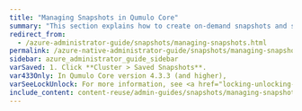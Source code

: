 ```yaml
---
title: "Managing Snapshots in Qumulo Core"
summary: "This section explains how to create on-demand snapshots and snapshot policies, view and search for existing snapshots, and delete snapshots by using the Qumulo Core Web UI. It also explains how to create snapshots on a schedule, create a snapshot with an expiration time, and modify a snapshot's expiration time."
redirect_from:
  - /azure-administrator-guide/snapshots/managing-snapshots.html
permalink: /azure-native-administrator-guide/snapshots/managing-snapshots.html
sidebar: azure_administrator_guide_sidebar
varSaved: 1. Click **Cluster > Saved Snapshots**.
var433Only: In Qumulo Core version 4.3.3 (and higher),
varSeeLockUnlock: For more information, see <a href="locking-unlocking-snapshots.html">Locking and Unlocking Snapshots in Qumulo Core</a>.
include_content: content-reuse/admin-guides/snapshots/managing-snapshots.md
---
```


